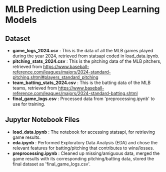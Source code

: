 # MLB Prediction using Deep Learning Models
## Dataset
* **game_logs_2024.csv** : This is the data of all the MLB games played during the year 2024, retrieved from statsapi coded in load_data.ipynb.
* **pitching_stats_2024.csv** : This is the pitching data of the MLB pitchers, retrieved from https://www.baseball-reference.com/leagues/majors/2024-standard-pitching.shtml#players_standard_pitching
* **team_batting_stats_2024.csv** : This is the batting data of the MLB teams, retrieved from https://www.baseball-reference.com/leagues/majors/2024-standard-batting.shtml
* **final_game_logs.csv** : Processed data from 'preprocessing.ipynb' to use for training.
  
## Jupyter Notebook Files
* **load_data.ipynb** : The notebook for accessing statsapi, for retrieving game results.
* **eda.ipynb** : Performed Exploratory Data Analysis (EDA) and chose the relevant features for batting/pitching that contributes to wins/losses.
* **preprocessing.ipynb** : Cleaned up missing/amiguous data, merged the game results with its corresponding pitching/batting data, stored the final dataset as 'final_game_logs.csv'.
